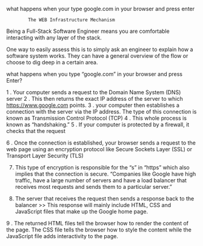 what happens when your type google.com in your browser and press enter 

            The WEB Infrastructure Mechanism

Being a Full-Stack Software Engineer means you are comfortable interacting with any layer of the stack.

One way to easily assess this is to simply ask an engineer to explain how a software system works. They can have a general overview of the flow or choose to dig deep in a certain area.

what happens when you type “google.com” in your browser and press Enter?

1 . Your computer sends a request to the Domain Name System (DNS) server
2 . This then returns the exact IP address of the server to which https://www.google.com points.
3 . your computer then establishes a connection with the server via the IP address. The type of this connection is known as Transmission Control Protocol (TCP)
4 . This whole process is known as “handshaking.”
5 . If your computer is protected by a firewall, it checks that the request

6 . Once the connection is established, your browser sends a request to the web page using an encryption protocol like Secure Sockets Layer (SSL) or Transport Layer Security (TLS)

7. This type of encryption is responsible for the “s” in “https” which also implies that the connection is secure.
“Companies like Google have high traffic, have a large number of servers and have a load balancer that receives most requests and sends them to a particular server.”

8. The server that receives the request then sends a response back to the balancer >> This response will mainly include HTML, CSS and JavaScript files that make up the Google home page.

9 . The returned HTML files tell the browser how to render the content of the page. The CSS file tells the browser how to style the content while the JavaScript file adds interactivity to the page.
